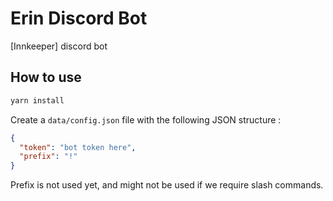 # Erin Discord Bot

[Innkeeper] discord bot

## How to use

```sh
yarn install
```

Create a `data/config.json` file with the following JSON structure :

```JSON
{
  "token": "bot token here",
  "prefix": "!"
}
```

Prefix is not used yet, and might not be used if we require slash commands.